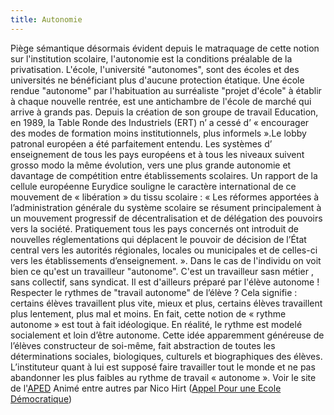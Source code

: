 ```yaml
---
title: Autonomie
---
```


Piège sémantique désormais évident depuis le matraquage de cette notion sur l'institution scolaire, l'autonomie est la conditions préalable de la privatisation. L'école, l'université "autonomes", sont des écoles et des universités ne bénéficiant plus d'aucune protection étatique. Une école rendue "autonome" par l'habituation au surréaliste "projet d'école" à établir à chaque nouvelle rentrée, est une antichambre de l'école de marché qui arrive à grands pas. Depuis la création de son groupe de travail Education, en 1989, la Table Ronde des Industriels (ERT) n’ a cessé d’ « encourager des modes de formation moins institutionnels, plus informels ».Le lobby patronal européen a été parfaitement entendu. Les systèmes d’ enseignement de tous les pays européens et à tous les niveaux suivent grosso modo la même évolution, vers une plus grande autonomie et davantage de compétition entre établissements scolaires. Un rapport de la cellule européenne Eurydice souligne le caractère international de ce mouvement de « libération » du tissu scolaire : « Les réformes apportées à l’administration générale du système scolaire se résument principalement à un mouvement progressif de décentralisation et de délégation des pouvoirs vers la société. Pratiquement tous les pays concernés ont introduit de nouvelles réglementations qui déplacent le pouvoir de décision de l’État central vers les autorités régionales, locales ou municipales et de celles-ci vers les établissements d’enseignement. ». Dans le cas de l'individu on voit bien ce qu'est un travailleur "autonome". C'est un travailleur sasn métier , sans collectif, sans syndicat. Il est d'ailleurs préparé par l'élève autonome ! Respecter le rythmes de "travail autonome" de l’élève ? Cela signifie : certains élèves travaillent plus vite, mieux et plus, certains élèves travaillent plus lentement, plus mal et moins. En fait, cette notion de « rythme autonome » est tout à fait idéologique. En réalité, le rythme est modelé socialement et loin d’être autonome. Cette idée apparemment généreuse de l’élèves constructeur de soi-même, fait abstraction de toutes les déterminations sociales, biologiques, culturels et biographiques des élèves. L’instituteur quant à lui est supposé faire travailler tout le monde et ne pas abandonner les plus faibles au rythme de travail « autonome ».
Voir le site de l'<a href="http://www.skolo.org/spip.php?page=recherche&amp;lang=fr&amp;recherche=autonomie">APED</a> Animé entre autres par Nico Hirt (<a href="http://www.skolo.org/spip.php?page=recherche&amp;lang=fr&amp;recherche=autonomie">Appel Pour une Ecole Démocratique</a>)</div>
